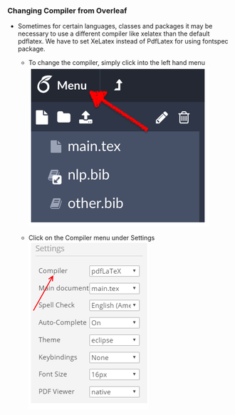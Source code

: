### Changing Compiler from Overleaf
* Sometimes for certain languages, classes and packages it may be necessary to use a different compiler like xelatex than the default pdflatex. We have to set XeLatex instead of PdfLatex for using fontspec package.

	* To change the compiler, simply click into the left hand menu ![First Image](/images/first.png)

	* Click on the Compiler menu under Settings ![Second Image](/images/second.png)
	



